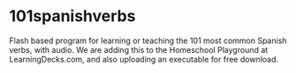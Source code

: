 # 101spanishverbs
Flash based program for learning or teaching the 101 most common Spanish verbs, with audio. We are adding this to the Homeschool Playground at LearningDecks.com, and also uploading an executable for free download.
